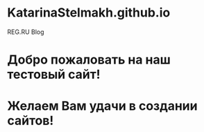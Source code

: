 # KatarinaStelmakh.github.io
REG.RU Blog
# Добро пожаловать на наш тестовый сайт!
# Желаем Вам удачи в создании сайтов!
